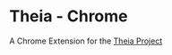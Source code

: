 Theia - Chrome
==============

A Chrome Extension for the [Theia Project](http://github.com/jrstarke/Theia)


